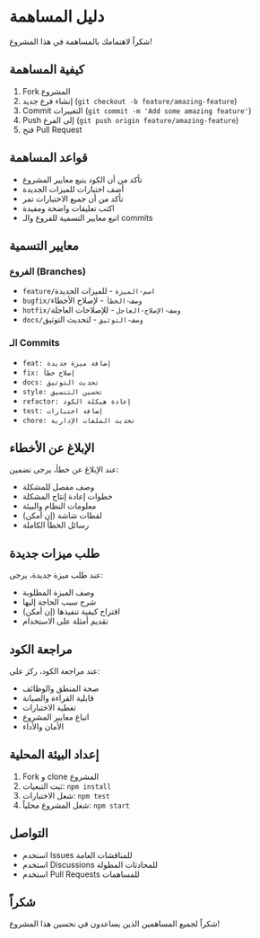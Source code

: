 # دليل المساهمة

شكراً لاهتمامك بالمساهمة في هذا المشروع!

## كيفية المساهمة

1. Fork المشروع
2. إنشاء فرع جديد (`git checkout -b feature/amazing-feature`)
3. Commit التغييرات (`git commit -m 'Add some amazing feature'`)
4. Push إلى الفرع (`git push origin feature/amazing-feature`)
5. فتح Pull Request

## قواعد المساهمة

- تأكد من أن الكود يتبع معايير المشروع
- أضف اختبارات للميزات الجديدة
- تأكد من أن جميع الاختبارات تمر
- اكتب تعليقات واضحة ومفيدة
- اتبع معايير التسمية للفروع والـ commits

## معايير التسمية

### الفروع (Branches)
- `feature/اسم-الميزة` - للميزات الجديدة
- `bugfix/وصف-الخطأ` - لإصلاح الأخطاء
- `hotfix/وصف-الإصلاح-العاجل` - للإصلاحات العاجلة
- `docs/وصف-التوثيق` - لتحديث التوثيق

### الـ Commits
- `feat: إضافة ميزة جديدة`
- `fix: إصلاح خطأ`
- `docs: تحديث التوثيق`
- `style: تحسين التنسيق`
- `refactor: إعادة هيكلة الكود`
- `test: إضافة اختبارات`
- `chore: تحديث الملفات الإدارية`

## الإبلاغ عن الأخطاء

عند الإبلاغ عن خطأ، يرجى تضمين:

- وصف مفصل للمشكلة
- خطوات إعادة إنتاج المشكلة
- معلومات النظام والبيئة
- لقطات شاشة (إن أمكن)
- رسائل الخطأ الكاملة

## طلب ميزات جديدة

عند طلب ميزة جديدة، يرجى:

- وصف الميزة المطلوبة
- شرح سبب الحاجة إليها
- اقتراح كيفية تنفيذها (إن أمكن)
- تقديم أمثلة على الاستخدام

## مراجعة الكود

عند مراجعة الكود، ركز على:

- صحة المنطق والوظائف
- قابلية القراءة والصيانة
- تغطية الاختبارات
- اتباع معايير المشروع
- الأمان والأداء

## إعداد البيئة المحلية

1. Fork و clone المشروع
2. ثبت التبعيات: `npm install`
3. شغل الاختبارات: `npm test`
4. شغل المشروع محلياً: `npm start`

## التواصل

- استخدم Issues للمناقشات العامة
- استخدم Discussions للمحادثات المطولة
- استخدم Pull Requests للمساهمات

## شكراً

شكراً لجميع المساهمين الذين يساعدون في تحسين هذا المشروع! 